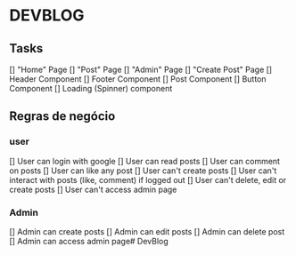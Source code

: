 # DEVBLOG

## Tasks

[] "Home" Page
[] "Post" Page
[] "Admin" Page
[] "Create Post" Page
[] Header Component
[] Footer Component
[] Post Component
[] Button Component
[] Loading (Spinner) component

## Regras de negócio

### user
[] User can login with google
[] User can read posts
[] User can comment on posts
[] User can like any post
[] User can't create posts
[] User can't interact with posts (like, comment) if logged out
[] User can't delete, edit or create posts
[] User can't access admin page

### Admin
[] Admin can create posts
[] Admin can edit posts
[] Admin can delete post
[] Admin can access admin page#   D e v B l o g  
 